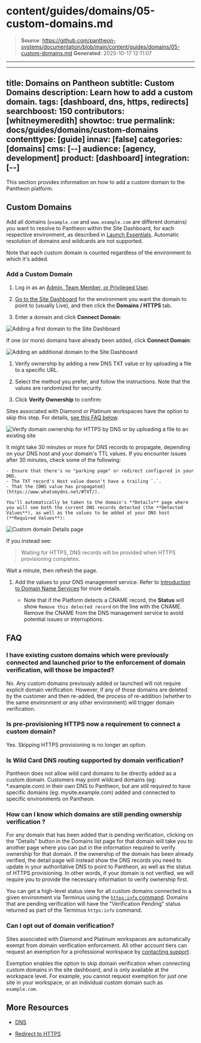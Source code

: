 # content/guides/domains/05-custom-domains.md

> **Source**: https://github.com/pantheon-systems/documentation/blob/main/content/guides/domains/05-custom-domains.md
> **Generated**: 2025-10-17 12:11:07

---

---
title: Domains on Pantheon
subtitle: Custom Domains
description: Learn how to add a custom domain.
tags: [dashboard, dns, https, redirects]
searchboost: 150
contributors: [whitneymeredith]
showtoc: true
permalink: docs/guides/domains/custom-domains
contenttype: [guide]
innav: [false]
categories: [domains]
cms: [--]
audience: [agency, development]
product: [dashboard]
integration: [--]
---

This section provides information on how to add a custom domain to the Pantheon platform.

## Custom Domains


<Partial file="dns-custom.md" />



<Alert title="Note" type="info">

Add all domains (`example.com` and `www.example.com` are different domains) you want to resolve to Pantheon within the Site Dashboard, for each respective environment, as described in [Launch Essentials](/guides/launch). Automatic resolution of domains and wildcards are not supported.

Note that each custom domain is counted regardless of the environment to which it's added.

</Alert>

### Add a Custom Domain

<Partial file="secure-only-tlds.md" />

1. Log in as an [Admin, Team Member, or Privileged User](/guides/account-mgmt/workspace-sites-teams/teams#roles-and-permissions).

1. [Go to the Site Dashboard](/guides/account-mgmt/workspace-sites-teams/sites#site-dashboard) for the environment you want the domain to point to (usually Live), and then click the <Icon icon="global" />**Domains / HTTPS** tab.

1. Enter a domain and click **Connect Domain**:

  ![Adding a first domain to the Site Dashboard](../../../images/dashboard/new-dashboard/2024/_add-first-custom-domain.png)

  If one (or more) domains have already been added, click **Connect Domain**:

  ![Adding an additional domain to the Site Dashboard](../../../images/dashboard/new-dashboard/2024/_add-more-domains.png)

1. Verify ownership by adding a new DNS TXT value or by uploading a file to a specific URL.

1. Select the method you prefer, and follow the instructions. Note that the values are randomized for security.

1. Click **Verify Ownership** to confirm:

   <Alert title="Note" type="info">

  Sites associated with Diamond or Platinum workspaces have the option to skip this step. For details, [see this FAQ below](#can-i-opt-out-of-domain-verification).

  </Alert>

  ![Verify domain ownership for HTTPS by DNS or by uploading a file to an existing site](../../../images/dashboard/new-dashboard/2024/_verifydomain-with-remove-button.png)

  It might take 30 minutes or more for DNS records to propagate, depending on your DNS host and your domain's TTL values. If you encounter issues after 30 minutes, check some of the following:

    - Ensure that there's no "parking page" or redirect configured in your DNS.
    - The TXT record's Host value doesn't have a trailing `.`.
    - That the [DNS value has propagated](https://www.whatsmydns.net/#TXT/).

    You'll automatically be taken to the domain's **Details** page where you will see both the current DNS records detected (the **Detected Values**), as well as the values to be added at your DNS host (**Required Values**):

   ![Custom domain Details page](../../../images/dashboard/new-dashboard/2024/_domainadded.png)

  If you instead see:

  > Waiting for HTTPS, DNS records will be provided when HTTPS provisioning completes.

  Wait a minute, then refresh the page.

1. Add the values to your DNS management service. Refer to [Introduction to Domain Name Services](/guides/domains/dns) for more details.

   - Note that if the Platform detects a CNAME record, the **Status** will show `Remove this detected record` on the line with the CNAME. Remove the CNAME from the DNS management service to avoid potential issues or interruptions.

## FAQ
### I have existing custom domains which were previously connected and launched prior to the enforcement of domain verification, will those be impacted?
No. Any custom domains previously added or launched will not require explicit domain verification. However, if any of those domains are deleted by the customer and then re-added, the process of re-addition (whether to the same environment or any other environment) will trigger domain verification.

### Is pre-provisioning HTTPS now a requirement to connect a custom domain?
Yes. Skipping HTTPS provisioning is no longer an option.


### Is Wild Card DNS routing supported by domain verification?
Pantheon does not allow wild card domains to be directly added as a custom domain. Customers may point wildcard domains (eg: *.example.com) in their own DNS to Pantheon, but are still required to have specific domains (eg: mysite.example.com) added and connected to specific environments on Pantheon.

### How can I know which domains are still pending ownership verification ?
For any domain that has been added that is pending verification, clicking on the "Details" button in the Domains list page for that domain will take you to another page where you can put in the information required to verify ownership for that domain. If the ownership of the domain has been already verified, the detail page will instead show the DNS records you need to update in your authoritative DNS to point to Pantheon, as well as the status of HTTPS provisioning. In other words, if your domain is not verified, we will require you to provide the necessary information to verify ownership first.

You can get a high-level status view for all custom domains connected to a given environment via Terminus using the [`https:info` command](/terminus/commands/https-info). Domains that are pending verification will have the "Verification Pending" status returned as part of the Terminus `https:info` command.

### Can I opt out of domain verification?
Sites associated with Diamond and Platinum workspaces are automatically exempt from domain verification enforcement. All other account tiers can request an exemption for a professional workspace by [contacting support](/guides/support/contact-support/).

Exemption enables the option to skip domain verification when connecting custom domains in the site dashboard, and is only available at the workspace level. For example, you cannot request exemption for just one site in your workspace, or an individual custom domain such as `example.com`.


## More Resources

- [DNS](/guides/domains/dns)

- [Redirect to HTTPS](/guides/redirect/https/)
